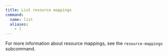 ```yaml
---
title: List resource mappings
command:
  name: list
  aliases:
    - l
---
```


For more information about resource mappings, see the `resource-mappings` subcommand.

